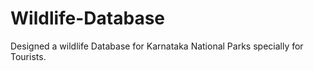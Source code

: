 # Wildlife-Database

Designed a wildlife Database for Karnataka National Parks specially for Tourists.
